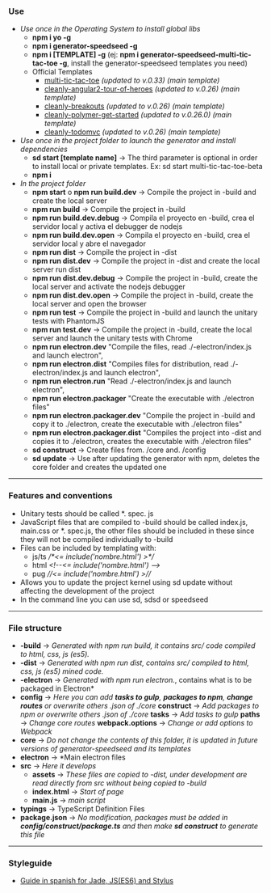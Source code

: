### Use
- *Use once in the Operating System to install global libs*
    - **npm i yo -g**
    - **npm i generator-speedseed -g**
    - **npm i [TEMPLATE] -g** (ej: **npm i generator-speedseed-multi-tic-tac-toe -g**, install the generator-speedseed templates you need)
    - Official Templates
        - [multi-tic-tac-toe](https://www.npmjs.com/package/generator-speedseed-multi-tic-tac-toe) *(updated to v.0.33) (main template)*
        - [cleanly-angular2-tour-of-heroes](https://www.npmjs.com/package/generator-speedseed-cleanly-angular2-tour-of-heroes) *(updated to v.0.26) (main template)*
        - [cleanly-breakouts](https://www.npmjs.com/package/generator-speedseed-cleanly-breakouts) *(updated to v.0.26) (main template)*
        - [cleanly-polymer-get-started](https://www.npmjs.com/package/generator-speedseed-cleanly-polymer-get-started) *(updated to v.0.26.0) (main template)*
        - [cleanly-todomvc](https://www.npmjs.com/package/generator-speedseed-cleanly-todomvc) *(updated to v.0.26) (main template)*
- *Use once in the project folder to launch the generator and install dependencies*
    - **sd start [template name]** -> The third parameter is optional in order to install local or private templates. Ex: sd start multi-tic-tac-toe-beta
    - **npm i**
- *In the project folder*
    - **npm start** o **npm run build.dev** -> Compile the project in -build and create the local server
    - **npm run build** -> Compile the project in -build
    - **npm run build.dev.debug** -> Compila el proyecto en -build, crea el servidor local y activa el debugger de nodejs
    - **npm run build.dev.open** -> Compila el proyecto en -build, crea el servidor local y abre el navegador
    - **npm run dist** -> Compile the project in -dist
    - **npm run dist.dev** -> Compile the project in -dist and create the local server run dist
    - **npm run dist.dev.debug** -> Compile the project in -build, create the local server and activate the nodejs debugger
    - **npm run dist.dev.open** -> Compile the project in -build, create the local server and open the browser
    - **npm run test** -> Compile the project in -build and launch the unitary tests with PhantomJS
    - **npm run test.dev** -> Compile the project in -build, create the local server and launch the unitary tests with Chrome
    - **npm run electron.dev** "Compile the files, read ./-electron/index.js and launch electron",
    - **npm run electron.dist** "Compiles files for distribution, read ./-electron/index.js and launch electron",
    - **npm run electron.run** "Read ./-electron/index.js and launch electron",
    - **npm run electron.packager** "Create the executable with ./electron files"
    - **npm run electron.packager.dev** "Compile the project in -build and copy it to ./electron, create the executable with ./electron files"
    - **npm run electron.packager.dist** "Compiles the project into -dist and copies it to ./electron, creates the executable with ./electron files"
    - **sd construct** -> Create files from. /core and. /config
    - **sd update** -> Use after updating the generator with npm, deletes the core folder and creates the updated one

---

### Features and conventions
- Unitary tests should be called *. spec. js
- JavaScript files that are compiled to -build should be called index.js, main.css or *. spec.js, the other files should be included in these since they will not be compiled individually to -build
- Files can be included by templating with:
    - js/ts */\*<= include('nombre.html') >\*/*
    - html *<\!--<= include('nombre.html') -->*
    - pug *//<= include('nombre.html') >//*
- Allows you to update the project kernel using sd update without affecting the development of the project
- In the command line you can use sd, sdsd or speedseed

---

### File structure
- **-build** -> *Generated with npm run build, it contains src/ code compiled to html, css, js (es5).*
- **-dist** -> *Generated with npm run dist, contains src/ compiled to html, css, js (es5) mined code.*
- **-electron** -> *Generated with npm run electron.*, contains what is to be packaged in Electron*
- **config** -> *Here you can add **tasks to gulp**, **packages to npm**, **change routes** or overwrite others .json of ./core*
    **construct** -> *Add packages to npm or overwrite others .json of ./core*
    **tasks** -> *Add tasks to gulp*
    **paths** -> *Change core routes*
    **webpack.options** -> *Change or add options to Webpack*
- **core** -> *Do not change the contents of this folder, it is updated in future versions of generator-speedseed and its templates*
- **electron** -> *Main electron files
- **src** -> *Here it develops*
    - **assets** -> *These files are copied to -dist, under development are read directly from src without being copied to -build*
    - **index.html** -> *Start of page*
    - **main.js** -> *main script*
- **typings** -> TypeScript Definition Files
- **package.json** -> *No modification, packages must be added in **config/construct/package.ts** and then make **sd construct** to generate this file*

---

### Styleguide
- [Guide in spanish for Jade, JS(ES6) and Stylus](https://github.com/ifedu/cleanly-styleguide)

